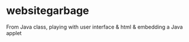 # websitegarbage
From Java class, playing with user interface &amp; html &amp; embedding a Java applet
